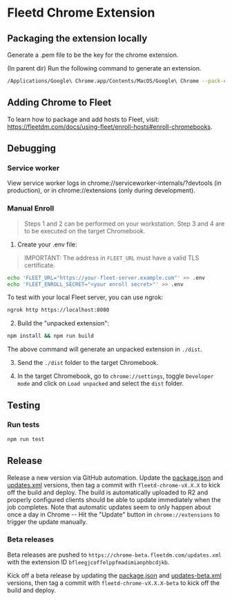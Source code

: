 # Fleetd Chrome Extension

## Packaging the extension locally
Generate a .pem file to be the key for the chrome extension.

(In parent dir)
Run the following command to generate an extension.

``` sh
/Applications/Google\ Chrome.app/Contents/MacOS/Google\ Chrome --pack-extension=./fleetd-chrome --pack-extension-key=path/to/chrome.pem
```

## Adding Chrome to Fleet
To learn how to package and add hosts to Fleet, visit: https://fleetdm.com/docs/using-fleet/enroll-hosts#enroll-chromebooks.

## Debugging

### Service worker

View service worker logs in chrome://serviceworker-internals/?devtools (in production), or in chrome://extensions (only during development).

### Manual Enroll

> Steps 1 and 2 can be performed on your workstation. Step 3 and 4 are to be executed on the target Chromebook.

1. Create your .env file:

> IMPORTANT: The address in `FLEET_URL` must have a valid TLS certificate.

```sh
echo 'FLEET_URL="https://your-fleet-server.example.com"' >> .env
echo 'FLEET_ENROLL_SECRET="<your enroll secret>"' >> .env
```

To test with your local Fleet server, you can use ngrok:
```sh
ngrok http https://localhost:8080
```

2. Build the "unpacked extension":
```sh
npm install && npm run build
```
The above command will generate an unpacked extension in `./dist`.

3. Send the `./dist` folder to the target Chromebook.

4. In the target Chromebook, go to `chrome://settings`, toggle `Developer mode` and click on `Load unpacked` and select the `dist` folder.

## Testing

### Run tests

```sh
npm run test
```

## Release

Release a new version via GitHub automation. Update the [package.json](./package.json) and [updates.xml](./updates.xml) versions, then tag a commit with `fleetd-chrome-vX.X.X` to kick off the build and deploy. The build is automatically uploaded to R2 and properly configured clients should be able to update immediately when the job completes. Note that automatic updates seem to only happen about once a day in Chrome -- Hit the "Update" button in `chrome://extensions` to trigger the update manually.

### Beta releases

Beta releases are pushed to `https://chrome-beta.fleetdm.com/updates.xml` with the extension ID `bfleegjcoffelppfmadimianphbcdjkb`.

Kick off a beta release by updating the [package.json](./package.json) and [updates-beta.xml](./updates-beta.xml) versions, then tag a commit with `fleetd-chrome-vX.X.X-beta` to kick off the build and deploy.
